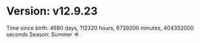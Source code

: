 # Version: v12.9.23
Time since birth: 4680 days, 112320 hours, 6739200 minutes, 404352000 seconds
Season: Summer ☀️
